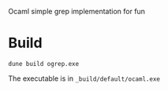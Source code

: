 Ocaml simple grep implementation for fun

# Build

`dune build ogrep.exe`

The executable is in `_build/default/ocaml.exe`

